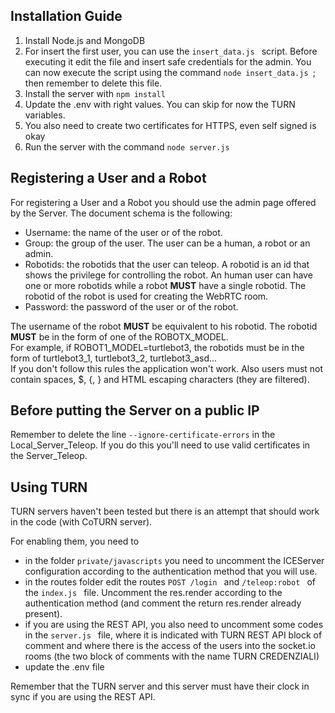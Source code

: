 ## Installation Guide
1. Install Node.js and MongoDB
2. For insert the first user, you can use the  ```insert_data.js ``` script. Before executing it edit the file and insert safe credentials for the admin.
You can now execute the script using the command  ```node insert_data.js ```; then remember to delete this file.
3. Install the server with  ```npm install ```
4. Update the .env with right values. You can skip for now the TURN variables. 
5. You also need to create two certificates for HTTPS, even self signed is okay
6. Run the server with the command  ```node server.js ```

## Registering a User and a Robot
For registering a User and a Robot you should use the admin page offered by the Server.
The document schema is the following:
- Username: the name of the user or of the robot.
- Group: the group of the user. The user can be a human, a robot or an admin.
- Robotids: the robotids that the user can teleop. A robotid is an id that shows the privilege for controlling the robot. An human user can have one or more robotids while a robot **MUST** have a single robotid. The robotid of the robot is used for creating the WebRTC room.
- Password: the password of the user or of the robot.

The username of the robot **MUST** be equivalent to his robotid. The robotid **MUST** be in the form of one of the ROBOTX_MODEL.  
For example, if ROBOT1_MODEL=turtlebot3, the robotids must be in the form of turtlebot3_1, turtlebot3_2, turtlebot3_asd...  
If you don't follow this rules the application won't work. Also users must not contain spaces, $, {, } and HTML escaping characters (they are filtered).

## Before putting the Server on a public IP
Remember to delete the line  ``` --ignore-certificate-errors ``` in the Local_Server_Teleop. If you do this you'll need to use valid certificates in the Server_Teleop.

## Using TURN
TURN servers haven't been tested but there is an attempt that should work in the code (with CoTURN server).

For enabling them, you need to
- in the folder  ``` private/javascripts ``` you need to uncomment the ICEServer configuration according to the authentication method that you will use.
- in the routes folder edit the routes  ```POST /login ``` and  ```/teleop:robot ``` of the  ```index.js ``` file. Uncomment the res.render according to the authentication method (and comment the return res.render already present).
- if you are using the REST API, you also need to uncomment some codes in the  ```server.js ``` file, where it is indicated with TURN REST API block of comment and where there is the access of the users into the socket.io rooms (the two block of comments with the name TURN CREDENZIALI)
- update the .env file

Remember that the TURN server and this server must have their clock in sync if you are using the REST API.
